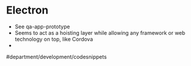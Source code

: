 # Electron
* See qa-app-prototype
* Seems to act as a hoisting layer while allowing any framework or web technology on top, like Cordova
* 

#department/development/codesnippets
